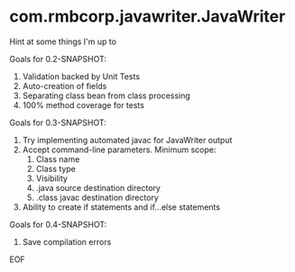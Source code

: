 # com.rmbcorp.javawriter.JavaWriter
Hint at some things I'm up to

Goals for 0.2-SNAPSHOT:
  1. Validation backed by Unit Tests
  2. Auto-creation of fields
  3. Separating class bean from class processing
  4. 100% method coverage for tests

Goals for 0.3-SNAPSHOT:
  1. Try implementing automated javac for JavaWriter output
  2. Accept command-line parameters.  Minimum scope:
     1. Class name
     2. Class type
     3. Visibility
     4. .java source destination directory
     5. .class javac destination directory
  3. Ability to create if statements and if...else statements

Goals for 0.4-SNAPSHOT:
  1. Save compilation errors

EOF